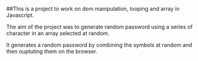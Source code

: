 ##This is a project to work on dom manipulation, looping and array in Javascript. 

The aim of the project was to generate random password using a series of character in an array selected at random. 

It generates a random password by combining the symbols at random and then ouptuting them on the browser. 
